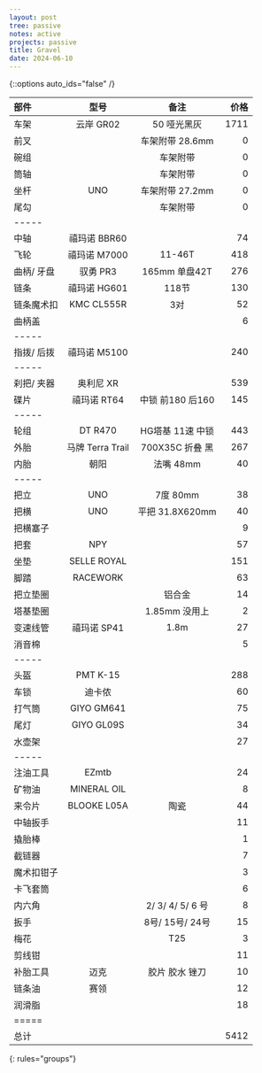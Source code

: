 ```yaml
---
layout: post
tree: passive
notes: active
projects: passive
title: Gravel
date: 2024-06-10
---
```



{::options auto_ids="false" /}


| 部件       | 型号              | 备注             | 价格 |
|:-----------|:-----------------:|:----------------:|-----:|
| 车架       | 云岸 GR02         | 50 哑光黑灰      | 1711 |
| 前叉       |                   | 车架附带 28.6mm  | 0    |
| 碗组       |                   | 车架附带         | 0    |
| 筒轴       |                   | 车架附带         | 0    |
| 坐杆       | UNO               | 车架附带 27.2mm  | 0    |
| 尾勾       |                   | 车架附带         | 0    |
|-----
| 中轴       | 禧玛诺 BBR60      |                  | 74   |
| 飞轮       | 禧玛诺 M7000      | 11-46T           | 418  |
| 曲柄/ 牙盘 | 驭勇 PR3          | 165mm 单盘42T    | 276  |
| 链条       | 禧玛诺 HG601      | 118节            | 130  |
| 链条魔术扣 | KMC CL555R        | 3对              | 52   |
| 曲柄盖     |                   |                  | 6    |
|-----
| 指拨/ 后拨 | 禧玛诺 M5100      |                  | 240  |
|-----
| 刹把/ 夹器 | 奥利尼 XR         |                  | 539  |
| 碟片       | 禧玛诺 RT64       | 中锁 前180 后160 | 145  |
|-----
| 轮组       | DT R470           | HG塔基 11速 中锁 | 443  |
| 外胎       | 马牌 Terra Trail  | 700X35C 折叠 黑  | 267  |
| 内胎       | 朝阳              | 法嘴 48mm        | 40   |
|-----
| 把立       | UNO               | 7度 80mm         | 38   |
| 把横       | UNO               | 平把 31.8X620mm  | 40   |
| 把横塞子   |                   |                  | 9    |
| 把套       | NPY               |                  | 57   |
| 坐垫       | SELLE ROYAL       |                  | 151  |
| 脚踏       | RACEWORK          |                  | 63   |
| 把立垫圈   |                   | 铝合金           | 14   |
| 塔基垫圈   |                   | 1.85mm 没用上    | 2    |
| 变速线管   | 禧玛诺 SP41       | 1.8m             | 27   |
| 消音棉     |                   |                  | 5    |
|-----
| 头盔       | PMT K-15          |                  | 288  |
| 车锁       | 迪卡侬            |                  | 60   |
| 打气筒     | GIYO GM641        |                  | 75   |
| 尾灯       | GIYO GL09S        |                  | 34   |
| 水壶架     |                   |                  | 27   |
|-----
| 注油工具   | EZmtb             |                  | 24   |
| 矿物油     | MINERAL OIL       |                  | 8    |
| 来令片     | BLOOKE L05A       | 陶瓷             | 44   |
| 中轴扳手   |                   |                  | 11   |
| 撬胎棒     |                   |                  | 1    |
| 截链器     |                   |                  | 7    |
| 魔术扣钳子 |                   |                  | 3    |
| 卡飞套筒   |                   |                  | 6    |
| 内六角     |                   | 2/ 3/ 4/ 5/ 6 号 | 8    |
| 扳手       |                   | 8号/ 15号/ 24号  | 15   |
| 梅花       |                   | T25              | 3    |
| 剪线钳     |                   |                  | 11   |
| 补胎工具   | 迈克              | 胶片 胶水 锉刀   | 10   |
| 链条油     | 赛领              |                  | 12   |
| 润滑脂     |                   |                  | 18   |
|=====
| 总计       |                   |                  | 5412 |
{: rules="groups"}

